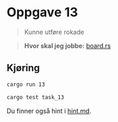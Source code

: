 # Oppgave 13
> Kunne utføre rokade

> **Hvor skal jeg jobbe:** [board.rs](board.rs)



## Kjøring
```bash
cargo run 13
```
```bash
cargo test task_13
```


Du finner også hint i [hint.md](hint.md).